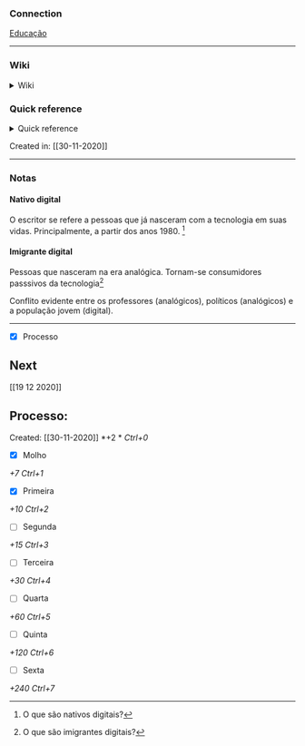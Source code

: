 ### Connection

[Educação](Educa%C3%A7%C3%A3o)

---

### Wiki

<details>
	<summary> Wiki </summary>
  <a href="https://www.wikiwand.com/pt/Marc Prensky">GO!</a>
</details>

### Quick reference

<details>
	<summary> Quick reference </summary>
	
	  palestrante da educação
</details>

Created in: [[30-11-2020]]

---
### Notas

#### Nativo digital
O escritor se refere a pessoas que já nasceram com a tecnologia em suas vidas. Principalmente, a partir dos anos 1980. [^1]

[^1]: O que são nativos digitais?


#### Imigrante digital
Pessoas que nasceram na era analógica. Tornam-se consumidores passsivos da tecnologia[^2]

[^2]: O que são imigrantes digitais?

Conflito evidente entre os professores (analógicos), políticos (analógicos) e a população jovem (digital).

---

- [x] Processo

## Next
[[19 12 2020]]
## Processo:
Created: [[30-11-2020]]
*+2 *  *Ctrl+0*
- [x] Molho  

*+7*  *Ctrl+1*

- [x] Primeira 

*+10*  *Ctrl+2*

- [ ] Segunda

*+15*  *Ctrl+3*

- [ ] Terceira 

*+30*  *Ctrl+4*

- [ ] Quarta 

*+60*  *Ctrl+5*

- [ ] Quinta 

*+120*  *Ctrl+6*

- [ ] Sexta 

*+240*  *Ctrl+7*
